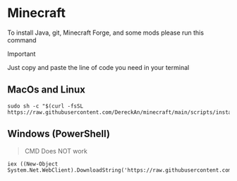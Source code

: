 # Minecraft


To install Java, git, Minecraft Forge, and some mods please run this command

> [!IMPORTANT]
> Just copy and paste the line of code you need in your terminal

## MacOs and Linux
```
sudo sh -c "$(curl -fsSL https://raw.githubusercontent.com/DereckAn/minecraft/main/scripts/install_mods_in_mac%26linux.sh)"
```

## Windows (PowerShell)
> CMD Does NOT work 
```
iex ((New-Object System.Net.WebClient).DownloadString('https://raw.githubusercontent.com/DereckAn/minecraft/main/scripts/install_mods_in_windows.bat'))
```
